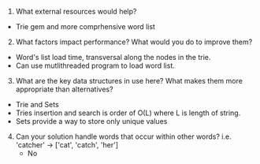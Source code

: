 1. What external resources would help?
  * Trie gem and more comprhensive word list

2. What factors impact performance? What would you do to improve them?
  * Word's list load time, transversal along the nodes in the trie.
  * Can use mutlithreaded program to load word list.

3. What are the key data structures in use here? What makes them more appropriate than alternatives?
  * Trie and Sets
  * Tries insertion and search is order of O(L) where L is length of string.
  * Sets provide a way to store only unique values

4. Can your solution handle words that occur within other words? i.e. 'catcher' -> ['cat', 'catch', 'her']
   * No
